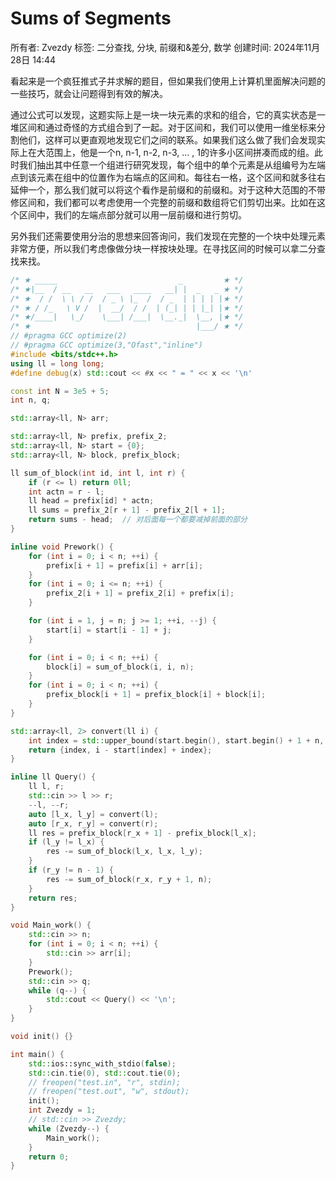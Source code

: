 # Sums of Segments

所有者: Zvezdy
标签: 二分查找, 分块, 前缀和&差分, 数学
创建时间: 2024年11月28日 14:44

看起来是一个疯狂推式子并求解的题目，但如果我们使用上计算机里面解决问题的一些技巧，就会让问题得到有效的解决。

通过公式可以发现，这题实际上是一块一块元素的求和的组合，它的真实状态是一堆区间和通过奇怪的方式组合到了一起。对于区间和，我们可以使用一维坐标来分割他们，这样可以更直观地发现它们之间的联系。如果我们这么做了我们会发现实际上在大范围上，他是一个n, n-1, n-2, n-3, … , 1的许多小区间拼凑而成的组。此时我们抽出其中任意一个组进行研究发现，每个组中的单个元素是从组编号为左端点到该元素在组中的位置作为右端点的区间和。每往右一格，这个区间和就多往右延伸一个，那么我们就可以将这个看作是前缀和的前缀和。对于这种大范围的不带修区间和，我们都可以考虑使用一个完整的前缀和数组将它们剪切出来。比如在这个区间中，我们的左端点部分就可以用一层前缀和进行剪切。

另外我们还需要使用分治的思想来回答询问，我们发现在完整的一个块中处理元素非常方便，所以我们考虑像做分块一样按块处理。在寻找区间的时候可以拿二分查找来找。

```cpp
/* ★ _____                           _         ★ */
/* ★|__  / __   __   ___   ____   __| |  _   _ ★ */
/* ★  / /  \ \ / /  / _ \ |_  /  / _  | | | | |★ */
/* ★ / /_   \ V /  |  __/  / /  | (_| | | |_| |★ */
/* ★/____|   \_/    \___| /___|  \__._|  \__, |★ */
/* ★                                     |___/ ★ */
// #pragma GCC optimize(2)
// #pragma GCC optimize(3,"Ofast","inline")
#include <bits/stdc++.h>
using ll = long long;
#define debug(x) std::cout << #x << " = " << x << '\n'

const int N = 3e5 + 5;
int n, q;

std::array<ll, N> arr;

std::array<ll, N> prefix, prefix_2;
std::array<ll, N> start = {0};
std::array<ll, N> block, prefix_block;

ll sum_of_block(int id, int l, int r) {
    if (r <= l) return 0ll;
    int actn = r - l;
    ll head = prefix[id] * actn;
    ll sums = prefix_2[r + 1] - prefix_2[l + 1];
    return sums - head;  // 对后面每一个都要减掉前面的部分
}

inline void Prework() {
    for (int i = 0; i < n; ++i) {
        prefix[i + 1] = prefix[i] + arr[i];
    }
    for (int i = 0; i <= n; ++i) {
        prefix_2[i + 1] = prefix_2[i] + prefix[i];
    }

    for (int i = 1, j = n; j >= 1; ++i, --j) {
        start[i] = start[i - 1] + j;
    }

    for (int i = 0; i < n; ++i) {
        block[i] = sum_of_block(i, i, n);
    }
    for (int i = 0; i < n; ++i) {
        prefix_block[i + 1] = prefix_block[i] + block[i];
    }
}

std::array<ll, 2> convert(ll i) {
    int index = std::upper_bound(start.begin(), start.begin() + 1 + n, i) - start.begin() - 1;
    return {index, i - start[index] + index};
}

inline ll Query() {
    ll l, r;
    std::cin >> l >> r;
    --l, --r;
    auto [l_x, l_y] = convert(l);
    auto [r_x, r_y] = convert(r);
    ll res = prefix_block[r_x + 1] - prefix_block[l_x];
    if (l_y != l_x) {
        res -= sum_of_block(l_x, l_x, l_y);
    }
    if (r_y != n - 1) {
        res -= sum_of_block(r_x, r_y + 1, n);
    }
    return res;
}

void Main_work() {
    std::cin >> n;
    for (int i = 0; i < n; ++i) {
        std::cin >> arr[i];
    }
    Prework();
    std::cin >> q;
    while (q--) {
        std::cout << Query() << '\n';
    }
}

void init() {}

int main() {
    std::ios::sync_with_stdio(false);
    std::cin.tie(0), std::cout.tie(0);
    // freopen("test.in", "r", stdin);
    // freopen("test.out", "w", stdout);
    init();
    int Zvezdy = 1;
    // std::cin >> Zvezdy;
    while (Zvezdy--) {
        Main_work();
    }
    return 0;
}
```